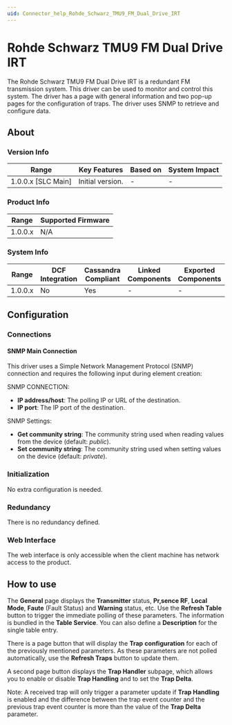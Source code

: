 ```yaml
---
uid: Connector_help_Rohde_Schwarz_TMU9_FM_Dual_Drive_IRT
---
```


# Rohde Schwarz TMU9 FM Dual Drive IRT

The Rohde Schwarz TMU9 FM Dual Drive IRT is a redundant FM transmission system. This driver can be used to monitor and control this system. The driver has a page with general information and two pop-up pages for the configuration of traps. The driver uses SNMP to retrieve and configure data.

## About

### Version Info

| **Range**            | **Key Features** | **Based on** | **System Impact** |
|----------------------|------------------|--------------|-------------------|
| 1.0.0.x \[SLC Main\] | Initial version. | \-           | \-                |

### Product Info

| **Range** | **Supported Firmware** |
|-----------|------------------------|
| 1.0.0.x   | N/A                    |

### System Info

| **Range** | **DCF Integration** | **Cassandra Compliant** | **Linked Components** | **Exported Components** |
|-----------|---------------------|-------------------------|-----------------------|-------------------------|
| 1.0.0.x   | No                  | Yes                     | \-                    | \-                      |

## Configuration

### Connections

#### SNMP Main Connection

This driver uses a Simple Network Management Protocol (SNMP) connection and requires the following input during element creation:

SNMP CONNECTION:

- **IP address/host**: The polling IP or URL of the destination.
- **IP port**: The IP port of the destination.

SNMP Settings:

- **Get community string**: The community string used when reading values from the device (default: *public*).
- **Set community string**: The community string used when setting values on the device (default: *private*).

### Initialization

No extra configuration is needed.

### Redundancy

There is no redundancy defined.

### Web Interface

The web interface is only accessible when the client machine has network access to the product.

## How to use

The **General** page displays the **Transmitter** status, **Pr‚sence RF**, **Local Mode**, **Faute** (Fault Status) and **Warning** status, etc. Use the **Refresh Table** button to trigger the immediate polling of these parameters. The information is bundled in the **Table Service**. You can also define a **Description** for the single table entry.

There is a page button that will display the **Trap** **configuration** for each of the previously mentioned parameters. As these parameters are not polled automatically, use the **Refresh Traps** button to update them.

A second page button displays the **Trap Handler** subpage, which allows you to enable or disable **Trap Handling** and to set the **Trap Delta**.

Note: A received trap will only trigger a parameter update if **Trap Handling** is enabled and the difference between the trap event counter and the previous trap event counter is more than the value of the **Trap Delta** parameter.
